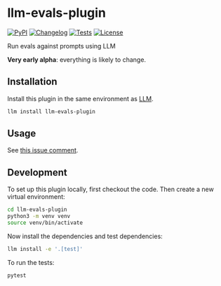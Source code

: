 # llm-evals-plugin

[![PyPI](https://img.shields.io/pypi/v/llm-evals-plugin.svg)](https://pypi.org/project/llm-evals-plugin/)
[![Changelog](https://img.shields.io/github/v/release/simonw/llm-evals-plugin?include_prereleases&label=changelog)](https://github.com/simonw/llm-evals-plugin/releases)
[![Tests](https://github.com/simonw/llm-evals-plugin/actions/workflows/test.yml/badge.svg)](https://github.com/simonw/llm-evals-plugin/actions/workflows/test.yml)
[![License](https://img.shields.io/badge/license-Apache%202.0-blue.svg)](https://github.com/simonw/llm-evals-plugin/blob/main/LICENSE)

Run evals against prompts using LLM

**Very early alpha**: everything is likely to change.

## Installation

Install this plugin in the same environment as [LLM](https://llm.datasette.io/).
```bash
llm install llm-evals-plugin
```
## Usage

See [this issue comment](https://github.com/simonw/llm-evals-plugin/issues/1#issuecomment-2067916371).

## Development

To set up this plugin locally, first checkout the code. Then create a new virtual environment:
```bash
cd llm-evals-plugin
python3 -m venv venv
source venv/bin/activate
```
Now install the dependencies and test dependencies:
```bash
llm install -e '.[test]'
```
To run the tests:
```bash
pytest
```
